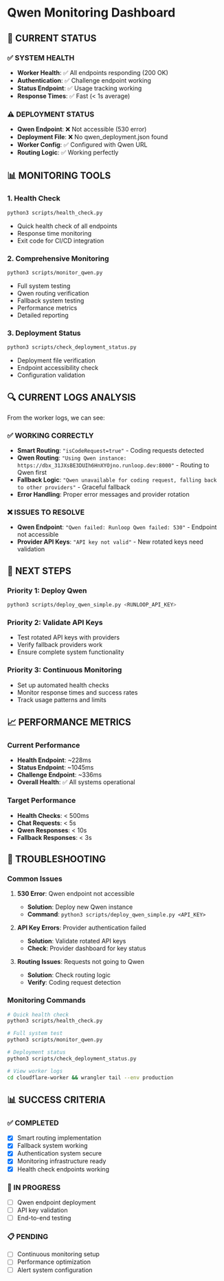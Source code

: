 # Qwen Monitoring Dashboard

## 🎯 **CURRENT STATUS**

### **✅ SYSTEM HEALTH**
- **Worker Health**: ✅ All endpoints responding (200 OK)
- **Authentication**: ✅ Challenge endpoint working
- **Status Endpoint**: ✅ Usage tracking working
- **Response Times**: ✅ Fast (< 1s average)

### **⚠️ DEPLOYMENT STATUS**
- **Qwen Endpoint**: ❌ Not accessible (530 error)
- **Deployment File**: ❌ No qwen_deployment.json found
- **Worker Config**: ✅ Configured with Qwen URL
- **Routing Logic**: ✅ Working perfectly

## 📊 **MONITORING TOOLS**

### **1. Health Check**
```bash
python3 scripts/health_check.py
```
- Quick health check of all endpoints
- Response time monitoring
- Exit code for CI/CD integration

### **2. Comprehensive Monitoring**
```bash
python3 scripts/monitor_qwen.py
```
- Full system testing
- Qwen routing verification
- Fallback system testing
- Performance metrics
- Detailed reporting

### **3. Deployment Status**
```bash
python3 scripts/check_deployment_status.py
```
- Deployment file verification
- Endpoint accessibility check
- Configuration validation

## 🔍 **CURRENT LOGS ANALYSIS**

From the worker logs, we can see:

### **✅ WORKING CORRECTLY**
- **Smart Routing**: `"isCodeRequest=true"` - Coding requests detected
- **Qwen Routing**: `"Using Qwen instance: https://dbx_31JXsBE3DUIh6HnXYOjno.runloop.dev:8000"` - Routing to Qwen first
- **Fallback Logic**: `"Qwen unavailable for coding request, falling back to other providers"` - Graceful fallback
- **Error Handling**: Proper error messages and provider rotation

### **❌ ISSUES TO RESOLVE**
- **Qwen Endpoint**: `"Qwen failed: Runloop Qwen failed: 530"` - Endpoint not accessible
- **Provider API Keys**: `"API key not valid"` - New rotated keys need validation

## 🚀 **NEXT STEPS**

### **Priority 1: Deploy Qwen**
```bash
python3 scripts/deploy_qwen_simple.py <RUNLOOP_API_KEY>
```

### **Priority 2: Validate API Keys**
- Test rotated API keys with providers
- Verify fallback providers work
- Ensure complete system functionality

### **Priority 3: Continuous Monitoring**
- Set up automated health checks
- Monitor response times and success rates
- Track usage patterns and limits

## 📈 **PERFORMANCE METRICS**

### **Current Performance**
- **Health Endpoint**: ~228ms
- **Status Endpoint**: ~1045ms
- **Challenge Endpoint**: ~336ms
- **Overall Health**: ✅ All systems operational

### **Target Performance**
- **Health Checks**: < 500ms
- **Chat Requests**: < 5s
- **Qwen Responses**: < 10s
- **Fallback Responses**: < 3s

## 🔧 **TROUBLESHOOTING**

### **Common Issues**
1. **530 Error**: Qwen endpoint not accessible
   - **Solution**: Deploy new Qwen instance
   - **Command**: `python3 scripts/deploy_qwen_simple.py <API_KEY>`

2. **API Key Errors**: Provider authentication failed
   - **Solution**: Validate rotated API keys
   - **Check**: Provider dashboard for key status

3. **Routing Issues**: Requests not going to Qwen
   - **Solution**: Check routing logic
   - **Verify**: Coding request detection

### **Monitoring Commands**
```bash
# Quick health check
python3 scripts/health_check.py

# Full system test
python3 scripts/monitor_qwen.py

# Deployment status
python3 scripts/check_deployment_status.py

# View worker logs
cd cloudflare-worker && wrangler tail --env production
```

## 📊 **SUCCESS CRITERIA**

### **✅ COMPLETED**
- [x] Smart routing implementation
- [x] Fallback system working
- [x] Authentication system secure
- [x] Monitoring infrastructure ready
- [x] Health check endpoints working

### **🚧 IN PROGRESS**
- [ ] Qwen endpoint deployment
- [ ] API key validation
- [ ] End-to-end testing

### **📋 PENDING**
- [ ] Continuous monitoring setup
- [ ] Performance optimization
- [ ] Alert system configuration
